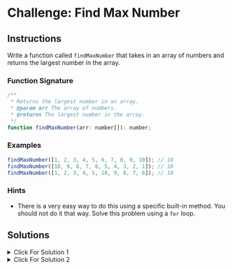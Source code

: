 # Challenge: Find Max Number

## Instructions

Write a function called `findMaxNumber` that takes in an array of numbers and returns the largest number in the array.

### Function Signature

```js
/**
 * Returns the largest number in an array.
 * @param arr The array of numbers.
 * @returns The largest number in the array.
 */
function findMaxNumber(arr: number[]): number;
```

### Examples

```js
findMaxNumber([1, 2, 3, 4, 5, 6, 7, 8, 9, 10]); // 10
findMaxNumber([10, 9, 8, 7, 6, 5, 4, 3, 2, 1]); // 10
findMaxNumber([1, 2, 3, 4, 5, 10, 9, 8, 7, 6]); // 10
```

### Hints

- There is a very easy way to do this using a specific built-in method. You should not do it that way. Solve this problem using a `for` loop.

## Solutions

<details>
  <summary>Click For Solution 1</summary>

Here is a solution using a `for` loop.

```js
export function findMaxNumber(arr: number[]): number {
  let max = arr[0];

  for (let i = 1; i < arr.length; i++) {
    if (arr[i] > max) {
      max = arr[i];
    }
  }

  return max;
}
```

### Explanation

- Create a variable called `max` and setting it equal to the first element in the array.
- Loop through the array starting at the second element.
- Check if the current element is greater than the current value of `max`. If it is, we set `max` equal to the current element.
- Return `max` after the loop is finished.

</details>

<details>
  <summary>Click For Solution 2</summary>

This is the easy way to do it. There is a method called `Math.max()` that will return the largest number in an array. This is not a good solution for practicing, but it is good to know that this method exists.

```js
export function findMaxNumber(arr: number[]): number {
  return Math.max(...arr);
}
```

### Explanation

There is not too much explanation needed here.

</details>
